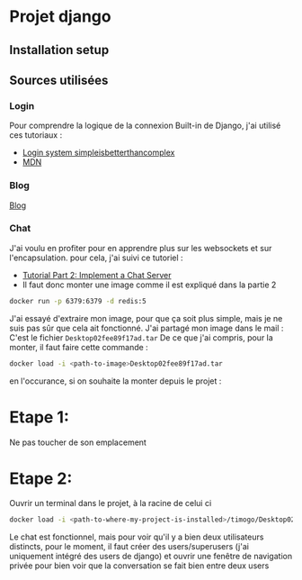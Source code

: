 # Projet django
## Installation setup 
## Sources utilisées

### Login 
Pour comprendre la logique de la connexion Built-in de Django, j'ai utilisé ces tutoriaux :

- [Login system simpleisbetterthancomplex](https://simpleisbetterthancomplex.com/tutorial/2016/06/27/how-to-use-djangos-built-in-login-system.html)
- [MDN](https://developer.mozilla.org/en-US/docs/Learn/Server-side/Django/Authentication)

### Blog
[Blog](https://tutorial.djangogirls.org/fr/)

### Chat
J'ai voulu en profiter pour en apprendre plus sur les websockets et sur l'encapsulation. pour cela, j'ai suivi ce tutoriel :
- [Tutorial Part 2: Implement a Chat Server
](https://channels.readthedocs.io/en/stable/tutorial/part_1.html)
- Il faut donc monter une image comme il est expliqué dans la partie 2
```bash
docker run -p 6379:6379 -d redis:5
```
J'ai essayé d'extraire mon image, pour que ça soit plus simple, mais je ne suis pas sûr que cela ait fonctionné. 
J'ai partagé mon image dans le mail : C'est le fichier `Desktop02fee89f17ad.tar`
De ce que j'ai compris, pour la monter, il faut faire cette commande : 
```bash
docker load -i <path-to-image>Desktop02fee89f17ad.tar
```
en l'occurance, si on souhaite la monter depuis le projet :
# Etape 1:
Ne pas toucher de son emplacement
# Etape 2:
Ouvrir un terminal dans le projet, à la racine de celui ci
```bash
docker load -i <path-to-where-my-project-is-installed>/timogo/Desktop02fee89f17ad.tar
```
Le chat est fonctionnel, mais pour voir qu'il y a bien deux utilisateurs distincts, pour le moment, il faut créer des users/superusers (j'ai uniquement intégré des users de django) et ouvrir une fenêtre de navigation privée pour bien voir que la conversation se fait bien entre deux users
